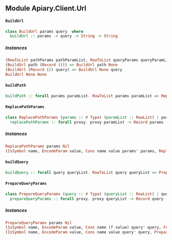 ## Module Apiary.Client.Url

#### `BuildUrl`

``` purescript
class BuildUrl params query  where
  buildUrl :: params -> query -> String -> String
```

##### Instances
``` purescript
(RowToList pathParams pathParamList, RowToList queryParams queryParamList, ReplacePathParams pathParams pathParamList, PrepareQueryParams queryParams queryParamList) => BuildUrl (Record pathParams) (Record queryParams)
(BuildUrl path (Record ())) => BuildUrl path None
(BuildUrl (Record ()) query) => BuildUrl None query
BuildUrl None None
```

#### `buildPath`

``` purescript
buildPath :: forall params paramList. RowToList params paramList => ReplacePathParams params paramList => Record params -> String -> String
```

#### `ReplacePathParams`

``` purescript
class ReplacePathParams (params :: # Type) (paramList :: RowList) | paramList -> params where
  replacePathParams :: forall proxy. proxy paramList -> Record params -> String -> String
```

##### Instances
``` purescript
ReplacePathParams params Nil
(IsSymbol name, EncodeParam value, Cons name value params' params, ReplacePathParams params paramTail) => ReplacePathParams params (Cons name value paramTail)
```

#### `buildQuery`

``` purescript
buildQuery :: forall query queryList. RowToList query queryList => PrepareQueryParams query queryList => Record query -> String
```

#### `PrepareQueryParams`

``` purescript
class PrepareQueryParams (query :: # Type) (queryList :: RowList) | queryList -> query where
  prepareQueryParams :: forall proxy. proxy queryList -> Record query -> (forall h. ST h (STArray h { name :: String, value :: String })) -> Array { name :: String, value :: String }
```

##### Instances
``` purescript
PrepareQueryParams params Nil
(IsSymbol name, EncodeParam value, Cons name (f value) query' query, Foldable f, PrepareQueryParams query queryTail) => PrepareQueryParams query (Cons name (f value) queryTail)
(IsSymbol name, EncodeParam value, Cons name value query' query, PrepareQueryParams query queryTail) => PrepareQueryParams query (Cons name value queryTail)
```


